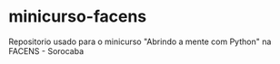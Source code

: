 # minicurso-facens
Repositorio usado para o minicurso "Abrindo a mente com Python" na FACENS - Sorocaba
